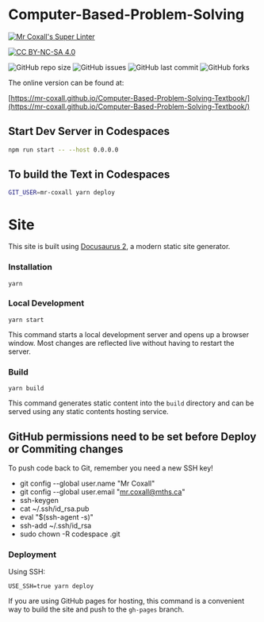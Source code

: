 # Computer-Based-Problem-Solving

[![Mr Coxall's Super Linter](https://github.com/Mr-Coxall/Computer-Based-Problem-Solving-Textbook/workflows/Mr%20Coxall's%20Super%20Linter/badge.svg)](https://github.com/Mr-Coxall/Computer-Based-Problem-Solving-Textbook/actions)

[![CC BY-NC-SA 4.0](https://img.shields.io/badge/License-CC%20BY--NC--SA%204.0-blue.svg)](./LICENSE)

![GitHub repo size](https://img.shields.io/github/repo-size/mr-coxall/Computer-Based-Problem-Solving-Textbook.svg)
![GitHub issues](https://img.shields.io/github/issues/mr-coxall/Computer-Based-Problem-Solving-Textbook.svg)
![GitHub last commit](https://img.shields.io/github/last-commit/mr-coxall/Computer-Based-Problem-Solving-Textbook.svg)
![GitHub forks](https://img.shields.io/github/forks/mr-coxall/Computer-Based-Problem-Solving-Textbook.svg?style=social)

The online version can be found at:

[https://mr-coxall.github.io/Computer-Based-Problem-Solving-Textbook/](https://mr-coxall.github.io/Computer-Based-Problem-Solving-Textbook/)

## Start Dev Server in Codespaces

```bash
npm run start -- --host 0.0.0.0
```

## To build the Text in Codespaces

```bash
GIT_USER=mr-coxall yarn deploy
```


# Site

This site is built using [Docusaurus 2](https://docusaurus.io/), a modern static site generator.

### Installation

```
yarn
```

### Local Development

```
yarn start
```

This command starts a local development server and opens up a browser window. Most changes are reflected live without having to restart the server.

### Build

```
yarn build
```

This command generates static content into the `build` directory and can be served using any static contents hosting service.

## GitHub permissions need to be set before Deploy or Commiting changes

To push code back to Git, remember you need a new SSH key!
- git config --global user.name "Mr Coxall"
- git config --global user.email "mr.coxall@mths.ca"
- ssh-keygen
- cat ~/.ssh/id_rsa.pub
- eval "$(ssh-agent -s)"
- ssh-add ~/.ssh/id_rsa
- sudo chown -R codespace .git

### Deployment

Using SSH:

```
USE_SSH=true yarn deploy
```

If you are using GitHub pages for hosting, this command is a convenient way to build the site and push to the `gh-pages` branch.